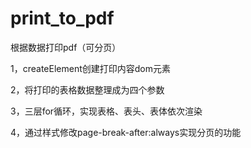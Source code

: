# print_to_pdf
根据数据打印pdf（可分页）

1，createElement创建打印内容dom元素

2，将打印的表格数据整理成为四个参数

3，三层for循环，实现表格、表头、表体依次渲染

4，通过样式修改page-break-after:always实现分页的功能

